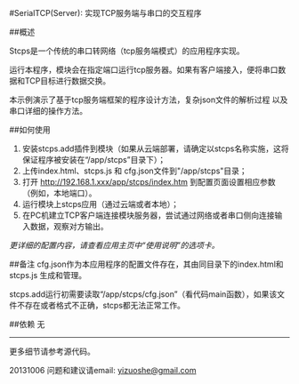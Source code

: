 ﻿#SerialTCP(Server): 实现TCP服务端与串口的交互程序


##概述

Stcps是一个传统的串口转网络（tcp服务端模式）的应用程序实现。

运行本程序，模块会在指定端口运行tcp服务器。如果有客户端接入，便将串口数据和TCP目标进行数据交换。

本示例演示了基于tcp服务端框架的程序设计方法，复杂json文件的解析过程 以及 串口详细的操作方法。

##如何使用

1. 安装stcps.add插件到模块（如果从云端部署，请确定以stcps名称实施，这将保证程序被安装在“/app/stcps”目录下）；
2. 上传index.html、stcps.js 和 cfg.json文件到"/app/stcps"目录；
3. 打开 http://192.168.1.xxx/app/stcps/index.htm 到配置页面设置相应参数（例如，本地端口）。
4. 运行模块上stcps应用（通过云端或者本地）；
5. 在PC机建立TCP客户端连接模块服务器，尝试通过网络或者串口侧向连接输入数据，观察对方输出。

*更详细的配置内容，请查看应用主页中“使用说明”的选项卡。*

##备注
cfg.json作为本应用程序的配置文件存在，其由同目录下的index.html和stcps.js 生成和管理。

stcps.add运行初需要读取“/app/stcps/cfg.json”（看代码main函数），如果该文件不存在或者格式不正确，stcps都无法正常工作。


##依赖
无


****
更多细节请参考源代码。

20131006
问题和建议请email: yizuoshe@gmail.com 


